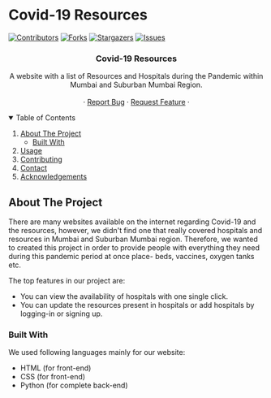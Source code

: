 # Covid-19 Resources
[![Contributors][contributors-shield]][contributors-url]
[![Forks][forks-shield]][forks-url]
[![Stargazers][stars-shield]][stars-url]
[![Issues][issues-shield]][issues-url]

<!-- Project Name -->
 <h3 align="center">Covid-19 Resources</h3>

  <p align="center">
    A website with a list of Resources and Hospitals during the Pandemic within Mumbai and Suburban Mumbai Region.
    <br />
    <br />
    ·
    <a href="https://github.com/medhavisinha/Covid-19-Resources/issues">Report Bug</a>
    ·
    <a href="https://github.com/medhavisinha/Covid-19-Resources/issues">Request Feature</a>
    ·
  </p>
</p>

<!-- TABLE OF CONTENTS -->
<details open="open">
  <summary>Table of Contents</summary>
  <ol>
    <li>
      <a href="#about-the-project">About The Project</a>
      <ul>
        <li><a href="#built-with">Built With</a></li>
      </ul>
    </li>
    <li><a href="#usage">Usage</a></li>
    <li><a href="#contributing">Contributing</a></li>
    <li><a href="#contact">Contact</a></li>
    <li><a href="#acknowledgements">Acknowledgements</a></li>
  </ol>
</details>

<!-- ABOUT THE PROJECT -->
## About The Project

There are many websites available on the internet regarding Covid-19 and the resources, however, we didn't find one that really covered hospitals and resources in Mumbai and Suburban Mumbai region. Therefore, we wanted to created this project in order to provide people with everything they need during this pandemic period at once place- beds, vaccines, oxygen tanks etc.

 The top features in our project are:
* You can view the availability of hospitals with one single click. 
* You can update the resources present in hospitals or add hospitals by logging-in or signing up.

### Built With

We used following languages mainly for our website:
* HTML (for front-end)
* CSS (for front-end)
* Python (for complete back-end)

[contributors-shield]: https://img.shields.io/github/contributors/medhavisinha/Covid-19-Resources.svg?style=for-the-badge
[contributors-url]: https://github.com/medhavisinha/Covid-19-Resources/contributors
[forks-shield]: https://img.shields.io/github/forks/medhavisinha/Covid-19-Resources.svg?style=for-the-badge
[forks-url]: https://github.com/medhavisinha/Covid-19-Resources/network/members
[stars-shield]: https://img.shields.io/github/stars/medhavisinha/Covid-19-Resources.svg?style=for-the-badge
[stars-url]: https://github.com/medhavisinha/Covid-19-Resources/stargazers
[issues-shield]: https://img.shields.io/github/issues/medhavisinha/Covid-19-Resources.svg?style=for-the-badge
[issues-url]: https://github.com/medhavisinha/Covid-19-Resources/issues

